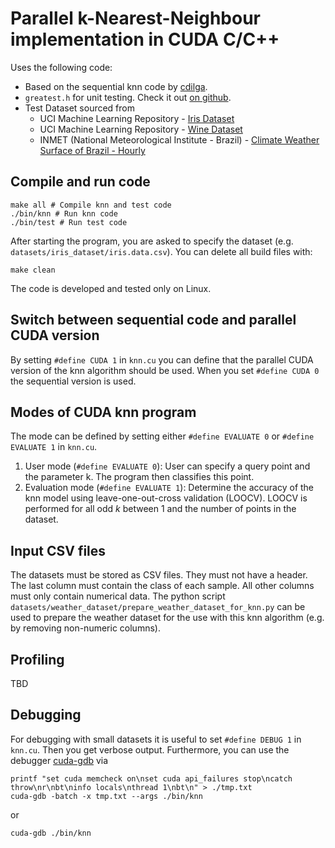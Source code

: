 Parallel k-Nearest-Neighbour implementation in CUDA C/C++
=========================================

Uses the following code:
- Based on the sequential knn code by [cdilga](https://github.com/cdilga/knn-c).
- `greatest.h` for unit testing. Check it out [on github](https://github.com/silentbicycle/greatest).
- Test Dataset sourced from
    - UCI Machine Learning Repository - [Iris Dataset](https://archive.ics.uci.edu/ml/datasets/iris)
    - UCI Machine Learning Repository - [Wine Dataset](https://archive.ics.uci.edu/ml/datasets/wine)
    - INMET (National Meteorological Institute - Brazil) - [Climate Weather Surface of Brazil - Hourly](https://www.kaggle.com/datasets/PROPPG-PPG/hourly-weather-surface-brazil-southeast-region?resource=download)

## Compile and run code
```console
make all # Compile knn and test code
./bin/knn # Run knn code
./bin/test # Run test code
```
After starting the program, you are asked to specify the dataset (e.g. `datasets/iris_dataset/iris.data.csv`). You can delete all build files with:
```console
make clean
```

The code is developed and tested only on Linux.

## Switch between sequential code and parallel CUDA version
By setting `#define CUDA 1` in `knn.cu` you can define that the parallel CUDA version of the knn algorithm should be used. When you set `#define CUDA 0` the sequential version is used.

## Modes of CUDA knn program
The mode can be defined by setting either `#define EVALUATE 0` or `#define EVALUATE 1` in `knn.cu`.
1) User mode (`#define EVALUATE 0`): User can specify a query point and the parameter k. The program then classifies this point.
2) Evaluation mode (`#define EVALUATE 1`): Determine the accuracy of the knn model using leave-one-out-cross validation (LOOCV). LOOCV is performed for all odd $k$ between 1 and the number of points in the dataset.

## Input CSV files
The datasets must be stored as CSV files. They must not have a header. The last column must contain the class of each sample. All other columns must only contain numerical data. The python script `datasets/weather_dataset/prepare_weather_dataset_for_knn.py` can be used to prepare the weather dataset for the use with this knn algorithm (e.g. by removing non-numeric columns).

## Profiling
TBD

## Debugging
For debugging with small datasets it is useful to set `#define DEBUG 1` in `knn.cu`. Then you get verbose output. Furthermore, you can use the debugger [cuda-gdb](https://docs.nvidia.com/cuda/cuda-gdb/index.html) via
```console
printf "set cuda memcheck on\nset cuda api_failures stop\ncatch throw\nr\nbt\ninfo locals\nthread 1\nbt\n" > ./tmp.txt
cuda-gdb -batch -x tmp.txt --args ./bin/knn
```
or
```console
cuda-gdb ./bin/knn
```